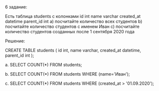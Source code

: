 6 задание:

Есть таблица students с колонками 
id int 
name varchar 
created_at datetime 
parent_id int 
a) посчитайте количество всех студентов 
b) посчитайте количество студентов с именем Иван 
c) посчитайте количество студентов созданных после 1 сентября 2020 года 

Решение:

CREATE TABLE students (
  id int,
  name varchar,
  created_at datetime,
  parent_id int
 );

a. SELECT COUNT(*) FROM  students;

b. SELECT COUNT(*) FROM  students WHERE (name='Иван');

c. SELECT COUNT(*) FROM  students WHERE (created_at > '01.09.2020');